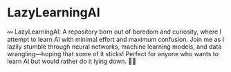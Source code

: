 # LazyLearningAI
💤 LazyLearningAI: A repository born out of boredom and curiosity, where I attempt to learn AI with minimal effort and maximum confusion. Join me as I lazily stumble through neural networks, machine learning models, and data wrangling—hoping that some of it sticks! Perfect for anyone who wants to learn AI but would rather do it lying down. 🧠🤖
